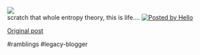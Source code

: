 <!--
date: '2004-07-07'
published: true
slug: 2004-07-scratch-that-whole-entropy-theory-this
time_to_read: 5
title: ''
-->

[![](http://photos1.blogger.com/img/233/1044/320/relax.jpg)](http://photos1.blogger.com/img/233/1044/640/relax.jpg)  
scratch that whole entropy theory, this is life.... [![Posted by Hello](http://photos1.blogger.com/pbh.gif)](http://www.hello.com/)

[Original post](https://ysfk.blogspot.com/2004/07/scratch-that-whole-entropy-theory-this.html)

#ramblings #legacy-blogger 
